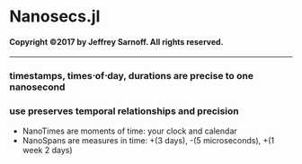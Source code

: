 # Nanosecs.jl
#### Copyright &copy;2017 by Jeffrey Sarnoff.  All rights reserved.
----------
### timestamps, times&sdot;of&sdot;day, durations are precise to one nanosecond
### use preserves temporal relationships and precision
- NanoTimes are moments of time: your clock and calendar
- NanoSpans are measures in time: +(3 days), -(5 microseconds), +(1 week 2 days)
